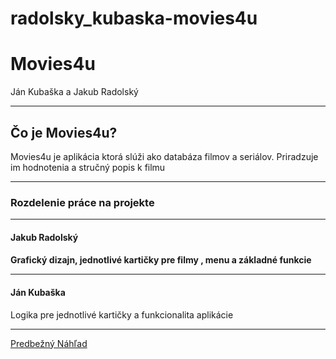# radolsky_kubaska-movies4u

<h1>Movies4u</h1>
<p>Ján Kubaška a Jakub Radolský</p>
<hr>
<h2>Čo je Movies4u?</h2>
<p>Movies4u je aplikácia ktorá slúži ako databáza filmov a seriálov. Priradzuje im hodnotenia a stručný popis k filmu</p>

<hr>
<h3>Rozdelenie práce na projekte</h3>
<hr>
<h4>Jakub Radolský<h4>
<p>Grafický dizajn, jednotlivé kartičky pre filmy , menu a základné funkcie</p>
<hr>
<h4>Ján Kubaška</h4>
<p> Logika pre jednotlivé kartičky a funkcionalita aplikácie </p>
<hr>
<a href="https://app.uizard.io/p/8ce93536">Predbežný Náhľad</a>
